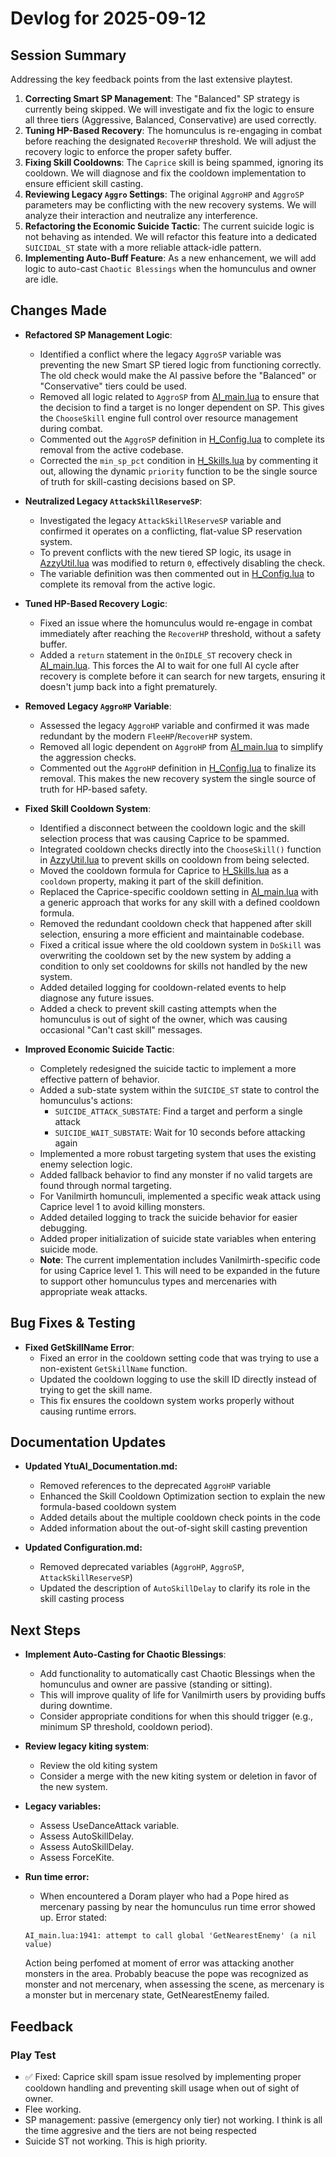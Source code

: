 # Devlog for 2025-09-12

## Session Summary

Addressing the key feedback points from the last extensive playtest.

1.  **Correcting Smart SP Management**: The "Balanced" SP strategy is currently being skipped. We will investigate and fix the logic to ensure all three tiers (Aggressive, Balanced, Conservative) are used correctly.
2.  **Tuning HP-Based Recovery**: The homunculus is re-engaging in combat before reaching the designated `RecoverHP` threshold. We will adjust the recovery logic to enforce the proper safety buffer.
3.  **Fixing Skill Cooldowns**: The `Caprice` skill is being spammed, ignoring its cooldown. We will diagnose and fix the cooldown implementation to ensure efficient skill casting.
4.  **Reviewing Legacy `Aggro` Settings**: The original `AggroHP` and `AggroSP` parameters may be conflicting with the new recovery systems. We will analyze their interaction and neutralize any interference.
5.  **Refactoring the Economic Suicide Tactic**: The current suicide logic is not behaving as intended. We will refactor this feature into a dedicated `SUICIDAL_ST` state with a more reliable attack-idle pattern.
6.  **Implementing Auto-Buff Feature**: As a new enhancement, we will add logic to auto-cast `Chaotic Blessings` when the homunculus and owner are idle.

## Changes Made

- **Refactored SP Management Logic**:
    - Identified a conflict where the legacy `AggroSP` variable was preventing the new Smart SP tiered logic from functioning correctly. The old check would make the AI passive before the "Balanced" or "Conservative" tiers could be used.
    - Removed all logic related to `AggroSP` from [AI_main.lua](../YtuAI/USER_AI/AI_main.lua) to ensure that the decision to find a target is no longer dependent on SP. This gives the `ChooseSkill` engine full control over resource management during combat.
    - Commented out the `AggroSP` definition in [H_Config.lua](../YtuAI/USER_AI/H_Config.lua) to complete its removal from the active codebase.
    - Corrected the `min_sp_pct` condition in [H_Skills.lua](../YtuAI/USER_AI/H_Skills.lua) by commenting it out, allowing the dynamic `priority` function to be the single source of truth for skill-casting decisions based on SP.

- **Neutralized Legacy `AttackSkillReserveSP`**:
    - Investigated the legacy `AttackSkillReserveSP` variable and confirmed it operates on a conflicting, flat-value SP reservation system.
    - To prevent conflicts with the new tiered SP logic, its usage in [AzzyUtil.lua](../YtuAI/USER_AI/AzzyUtil.lua) was modified to return `0`, effectively disabling the check.
    - The variable definition was then commented out in [H_Config.lua](../YtuAI/USER_AI/H_Config.lua) to complete its removal from the active logic.

- **Tuned HP-Based Recovery Logic**:
    - Fixed an issue where the homunculus would re-engage in combat immediately after reaching the `RecoverHP` threshold, without a safety buffer.
    - Added a `return` statement in the `OnIDLE_ST` recovery check in [AI_main.lua](../YtuAI/USER_AI/AI_main.lua). This forces the AI to wait for one full AI cycle after recovery is complete before it can search for new targets, ensuring it doesn't jump back into a fight prematurely.

- **Removed Legacy `AggroHP` Variable**:
    - Assessed the legacy `AggroHP` variable and confirmed it was made redundant by the modern `FleeHP`/`RecoverHP` system.
    - Removed all logic dependent on `AggroHP` from [AI_main.lua](../YtuAI/USER_AI/AI_main.lua) to simplify the aggression checks.
    - Commented out the `AggroHP` definition in [H_Config.lua](../YtuAI/USER_AI/H_Config.lua) to finalize its removal. This makes the new recovery system the single source of truth for HP-based safety.

- **Fixed Skill Cooldown System**:
    - Identified a disconnect between the cooldown logic and the skill selection process that was causing Caprice to be spammed.
    - Integrated cooldown checks directly into the `ChooseSkill()` function in [AzzyUtil.lua](../YtuAI/USER_AI/AzzyUtil.lua) to prevent skills on cooldown from being selected.
    - Moved the cooldown formula for Caprice to [H_Skills.lua](../YtuAI/USER_AI/H_Skills.lua) as a `cooldown` property, making it part of the skill definition.
    - Replaced the Caprice-specific cooldown setting in [AI_main.lua](../YtuAI/USER_AI/AI_main.lua) with a generic approach that works for any skill with a defined cooldown formula.
    - Removed the redundant cooldown check that happened after skill selection, ensuring a more efficient and maintainable codebase.
    - Fixed a critical issue where the old cooldown system in `DoSkill` was overwriting the cooldown set by the new system by adding a condition to only set cooldowns for skills not handled by the new system.
    - Added detailed logging for cooldown-related events to help diagnose any future issues.
    - Added a check to prevent skill casting attempts when the homunculus is out of sight of the owner, which was causing occasional "Can't cast skill" messages.

- **Improved Economic Suicide Tactic**:
    - Completely redesigned the suicide tactic to implement a more effective pattern of behavior.
    - Added a sub-state system within the `SUICIDE_ST` state to control the homunculus's actions:
        - `SUICIDE_ATTACK_SUBSTATE`: Find a target and perform a single attack
        - `SUICIDE_WAIT_SUBSTATE`: Wait for 10 seconds before attacking again
    - Implemented a more robust targeting system that uses the existing enemy selection logic.
    - Added fallback behavior to find any monster if no valid targets are found through normal targeting.
    - For Vanilmirth homunculi, implemented a specific weak attack using Caprice level 1 to avoid killing monsters.
    - Added detailed logging to track the suicide behavior for easier debugging.
    - Added proper initialization of suicide state variables when entering suicide mode.
    - **Note**: The current implementation includes Vanilmirth-specific code for using Caprice level 1. This will need to be expanded in the future to support other homunculus types and mercenaries with appropriate weak attacks.

## Bug Fixes & Testing

- **Fixed GetSkillName Error**:
    - Fixed an error in the cooldown setting code that was trying to use a non-existent `GetSkillName` function.
    - Updated the cooldown logging to use the skill ID directly instead of trying to get the skill name.
    - This fix ensures the cooldown system works properly without causing runtime errors.

## Documentation Updates

- **Updated YtuAI_Documentation.md:**
    - Removed references to the deprecated `AggroHP` variable
    - Enhanced the Skill Cooldown Optimization section to explain the new formula-based cooldown system
    - Added details about the multiple cooldown check points in the code
    - Added information about the out-of-sight skill casting prevention

- **Updated Configuration.md:**
    - Removed deprecated variables (`AggroHP`, `AggroSP`, `AttackSkillReserveSP`)
    - Updated the description of `AutoSkillDelay` to clarify its role in the skill casting process

## Next Steps

- **Implement Auto-Casting for Chaotic Blessings**: 
    - Add functionality to automatically cast Chaotic Blessings when the homunculus and owner are passive (standing or sitting).
    - This will improve quality of life for Vanilmirth users by providing buffs during downtime.
    - Consider appropriate conditions for when this should trigger (e.g., minimum SP threshold, cooldown period).

- **Review legacy kiting system**: 
    - Review the old kiting system 
    - Consider a merge with the new kiting system or deletion in favor of the new system.

- **Legacy variables:**
    - Assess UseDanceAttack variable.
    - Assess AutoSkillDelay.
    - Assess AutoSkillDelay.
    - Assess ForceKite.

- **Run time error:**
    - When encountered a Doram player who had a Pope hired as mercenary passing by near the homunculus run time error showed up. Error stated: 
    ```
    AI_main.lua:1941: attempt to call global 'GetNearestEnemy' (a nil value)
    ```
    Action being perfomed at moment of error was attacking another monsters in the area. Probably beacuse the pope was recognized as monster and not mercenary, when assessing the scene, as mercenary is a monster but in mercenary state, GetNearestEnemy failed.

## Feedback

### Play Test

- ✅ Fixed: Caprice skill spam issue resolved by implementing proper cooldown handling and preventing skill usage when out of sight of owner.
- Flee working.
- SP management: passive (emergency only tier) not working. I think is all the time aggresive and the tiers are not being respected
- Suicide ST not working. This is high priority.



